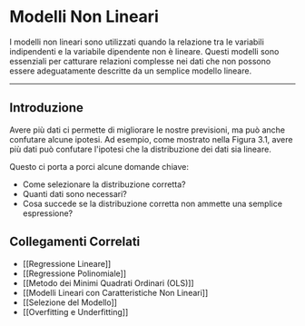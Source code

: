 # **Modelli Non Lineari**

I modelli non lineari sono utilizzati quando la relazione tra le variabili indipendenti e la variabile dipendente non è lineare. Questi modelli sono essenziali per catturare relazioni complesse nei dati che non possono essere adeguatamente descritte da un semplice modello lineare.

---

## **Introduzione**

Avere più dati ci permette di migliorare le nostre previsioni, ma può anche confutare alcune ipotesi. Ad esempio, come mostrato nella Figura 3.1, avere più dati può confutare l'ipotesi che la distribuzione dei dati sia lineare.

Questo ci porta a porci alcune domande chiave:
- Come selezionare la distribuzione corretta?
- Quanti dati sono necessari?
- Cosa succede se la distribuzione corretta non ammette una semplice espressione?
## **Collegamenti Correlati**
- [[Regressione Lineare]]
- [[Regressione Polinomiale]]
- [[Metodo dei Minimi Quadrati Ordinari (OLS)]]
- [[Modelli Lineari con Caratteristiche Non Lineari]]
- [[Selezione del Modello]]
- [[Overfitting e Underfitting]]